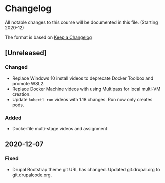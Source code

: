 # Changelog
All notable changes to this course will be documented in this file. (Starting 2020-12)

The format is based on [Keep a Changelog](https://keepachangelog.com/en/1.0.0/)

## [Unreleased]
### Changed
- Replace Windows 10 install videos to deprecate Docker Toolbox and promote WSL2.
- Replace Docker Machine videos with using Multipass for local multi-VM creation.
- Update `kubectl run` videos with 1.18 changes. Run now only creates pods.
### Added
- Dockerfile multi-stage videos and assignment

## 2020-12-07
### Fixed
- Drupal Bootstrap theme git URL has changed. Updated git.drupal.org to git.drupalcode.org.
